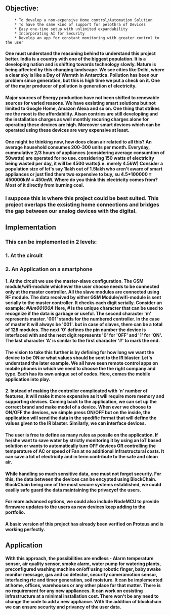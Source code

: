 ## Objective:
		* To develop a non-expensive Home control/Automation Solution
		* To have the same kind of support for pelothra of Devices
		* Easy one-time setup with unlimited expandability
		* Incorporating AI for Security
		* Develop an app for constant monitoring with greater control to the user	

#### One must understand the reasoning behind  to understand this project better. India is a country with one of the biggest population. It is a developing nation and is shifting towards technology slowly. Nature is being affected by this changing landscape. We see cities like Delhi, where a clear sky is like a Day of Warmth in Antarctica. Pollution has been our problem since generation, but this is high time we put a check on it. One of the major producer of pollution is generation of electricity.   <br>
#### Major sources of Energy production have not been shifted to renewable sources for varied reasons. We have exsisting smart solutions but not limited to Google Home, Amazon Alexa and so on. One thing that strikes me the most is the affordability. Aisan contries are still developiing and the installation charges as well monthly recuring charges alone for operating these devices are high. Moreover smart devices which can be operated using these devices are very expensive at least.  
#### One might be thinking now, how does clean air related to all this? An average household consumes 200-300 units per month. Everyday, cummulative 2/3 hours of appliances (considering average consumtion of 50watts) are operated for no use. considering 150 watts of electricity being wasted per day, it will be 4500 watts(i.e. merely 4.5kW) Consider a population size of let's say 1lakh out of 1.5lakh who aren't aware of smart appliances or just find them two expensive to buy, su 4.5*100000 = 450000kW = 450mW. Where do you think this electricity comes from? Most of it directly from burning coal.  <br>
### I suppose this is where this project could be best suited. This project overlaps the exsisting home connections and bridges the gap between our analog devices with the digital.
## Implementation
### This can be implemented in 2 levels: 
### 1. At the circuit
### 2. An Application on a smartphone
#### 1. At the circuit we use the master-slave configuration. The GSM module/wifi-module whichever the user choose needs to be connected only at the master controller. All the slave modules are connected using RF module. The data received by either GSM Module/wifi-module is sent serially to the master controller. It checks each digit serially. Consider an example: ***#Am00100A*** Here, # is the unique character that can be used to recognize if the data is garbage or useful. The second character 'm' represents master. '001' stands for the numbered controller. In the case of master it will always be '001'. but in case of slaves, there can be a total of 128 modules. The next '0' defines the pin number the device is interfaced with and the next digit represents '0' for 'OFF' and '1' for 'ON'. The last character 'A' is similar to the first character '#' to mark the end.
#### The vision to take this further is by defining for how long we want the device to be ON or what values should be sent to the IR blaster. Let's understand the later example. We all have seen remote control apps on mobile phones in which we need to choose the the right company and type. Each has its own unique set of codes. Here, comes the mobile application into play.
#### 2. Instead of making the controller complicated with 'n' number of features, it will make it more expensive as it will require more memory and supporting devices. Coming back to the application, we can set up the correct brand and make model of a device. When ever we choose to ON/OFF the devices, we simple press ON/OFF but on the inside, the application will send the data in the spedific format that will define the values given to the IR blaster. Similarly, we can interface devices.
#### The user is free to define as many rules as possile on the application. If he/she want to save water by strictly monitoring it by using an IoT based solution or wants to automatically turn OFF devices OR controlling the temperature of AC or speed of Fan at no additional Infrastructural costs. It can save a lot of electricity and in term contribute to the safe and clean air. 
#### While handling so much sensitive data, one must not forget security. For this, the data between the devices can be encypted using BlockChain. BlockChain being one of the most secure systems established, we could easiliy safe guard the data maintaining the privacyof the users.

#### For more advanced options, we could also include NodeMCU to provide firmware updates to the users as new devices keep adding to the portfolio.
#### A basic version of this project has already been verified on Proteus and is working perfectly.

	
## Application

#### With this approach, the possibilities are endless - Alarm  temperature sensor, air quality sensor, smoke alarm, water pump for watering plants, preconfigured washing machine on/off using robotic finger, baby awake monitor message, gas and co detector, security cameramotion sensor, interfacing rtc and timer generation, soil moisture. It can be implemented at home, offices, warehouses or any other place for that matter. There is no requirement for any new appliances. It can work on exsisting infrastructure at a minimal installation cost. There won't be any need to change the code to add a new appliance. With the addition of blockchain we can ensure security and privancy of the user data.
